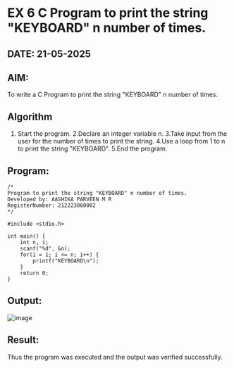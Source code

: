 # EX 6 C Program to print the string "KEYBOARD" n number of times.
## DATE: 21-05-2025
## AIM:
To write a C Program to print the string "KEYBOARD" n number of times.

## Algorithm
1. Start the program. 
2.Declare an integer variable n. 
3.Take input from the user for the number of times to print the string. 
4.Use a loop from 1 to n to print the string "KEYBOARD". 
5.End the program.  

## Program:
```
/*
Program to print the string "KEYBOARD" n number of times.
Developed by: AASHIKA PARVEEN M R
RegisterNumber: 212223060002
*/

#include <stdio.h>

int main() {
    int n, i;
    scanf("%d", &n);
    for(i = 1; i <= n; i++) {
        printf("KEYBOARD\n");
    }
    return 0;
}
```

## Output:
![image](https://github.com/user-attachments/assets/1a3832a5-e59a-43a6-b2b4-1d46b28d8217)


## Result:
Thus the program was executed and the output was verified successfully.
